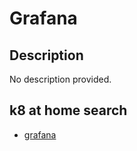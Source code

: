 # Grafana

## Description

No description provided.

## k8 at home search

- [grafana](https://nanne.dev/k8s-at-home-search/#/grafana)
